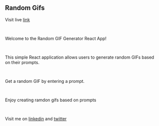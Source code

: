 ## Random Gifs

<p>Visit live <a href='https://manish03singh.github.io/RandomGIF/' target='_blank'>link</a></p>
<br>
<p>Welcome to the Random GIF Generator React App! </p>
<br>
<p>This simple React application allows users to generate random GIFs based on their prompts.</p>
<br>
<p>Get a random GIF by entering a prompt.</p>
<br>
<p>Enjoy creating ramdon gifs based on prompts</p>
<br>
<p>Visit me on <a href='https://www.linkedin.com/in/manish-kumar-singh-12a28a190/' target='_blank'>linkedin</a> and <a href='https://twitter.com/Manish_03_Singh' target='_blank'>twitter</a></p>